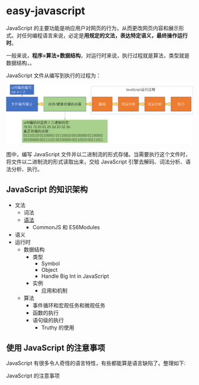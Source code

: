 # easy-javascript

JavaScript 的主要功能是响应用户对网页的行为，从而更改网页内容和展示形式。对任何编程语言来说，必定是**用规定的文法，表达特定语义，最终操作运行时**。

一般来说，**程序=算法+数据结构**，对运行时来说，执行过程就是算法，类型就是数据结构，。

JavaScript 文件从编写到执行的过程为：

![javascript](./images/javascript.png)

图中，编写 JavaScript 文件并以二进制流的形式存储。当需要执行这个文件时，将文件以二进制流的形式读取出来，交给 JavaScript 引擎去解码、词法分析、语法分析、执行。

## JavaScript 的知识架构

- 文法
  - 词法
  - [语法](./语法.md)
    - CommonJS 和 ES6Modules
- 语义
- 运行时
  - 数据结构
    - 类型
      - Symbol
      - Object
      - Handle Big Int in JavaScript
    - 实例
      - 应用和机制
  - 算法
    - 事件循环和宏观任务和微观任务
    - 函数的执行
    - 语句级的执行
      - Truthy 的使用

## 使用 JavaScript 的注意事项

JavaScript 有很多令人奇怪的语言特性，有些都能算是语言缺陷了。整理如下:

JavaScript 的注意事项
